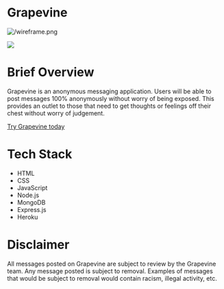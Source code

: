 # Grapevine

![/wireframe.png](wireframe.png)

![](ERD.png)

# Brief Overview
Grapevine is an anonymous messaging application. Users will be able to post messages 100% anonymously without worry of being exposed. This provides an outlet to those that need to get thoughts or feelings off their chest without worry of judgement. 

<a href="https://grapevine-project.herokuapp.com/grapevine"> Try Grapevine today </a>

# Tech Stack
- HTML
- CSS
- JavaScript
- Node.js
- MongoDB
- Express.js
- Heroku

# Disclaimer
All messages posted on Grapevine are subject to review by the Grapevine team. Any message posted is subject to removal. Examples of messages that would be subject to removal would contain racism, illegal activity, etc.
